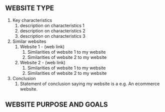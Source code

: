 ## WEBSITE TYPE ##

1. Key characteristics
    1. description on characteristics 1
    2. description on characteristics 2
    3. description on characteristics 3
2. Similar websites
    1. Website 1 - (web link)
        1. Similarities of website 1 to my website
        2. Similarities of website 2 to my website
    2. Website 2 - (web link)
        1. Similarities of website 1 to my website
        2. Similarities of website 2 to my website
3. Conclusion
    1. Statement of conclusion saying my website is a e.g. An ecommerce website.

## WEBSITE PURPOSE AND GOALS ##
